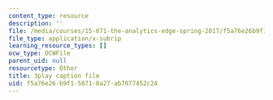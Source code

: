 ```yaml
---
content_type: resource
description: ''
file: /media/courses/15-071-the-analytics-edge-spring-2017/f5a76e26b9f158718a27ab7077452c24_aktu4aRQ5X4.vtt
file_type: application/x-subrip
learning_resource_types: []
ocw_type: OCWFile
parent_uid: null
resourcetype: Other
title: 3play caption file
uid: f5a76e26-b9f1-5871-8a27-ab7077452c24
---
```

